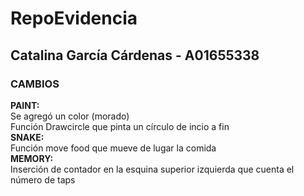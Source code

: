 # RepoEvidencia<br>


## Catalina García Cárdenas - A01655338<br>
### CAMBIOS<br>
<b> PAINT:<br> </b>
Se agregó un color (morado) <br>
Función Drawcircle que pinta un círculo de incio a fin<br>
<b>SNAKE:<br></b>
Función move food que mueve de lugar la comida<br>
<b>MEMORY:<br></b>
Inserción de contador en la esquina superior izquierda que cuenta el número de taps<br>


